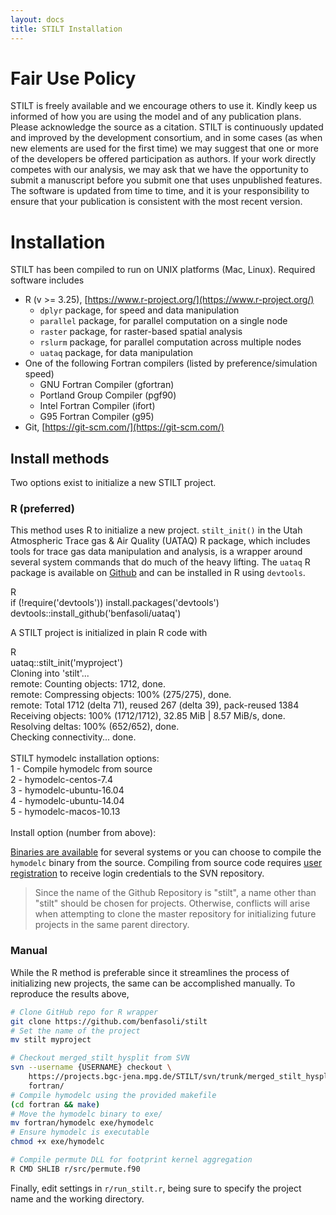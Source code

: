 ```yaml
---
layout: docs
title: STILT Installation
---
```


# Fair Use Policy

STILT is freely available and we encourage others to use it. Kindly keep us informed of how you are using the model and of any publication plans. Please acknowledge the source as a citation. STILT is continuously updated and improved by the development consortium, and in some cases \(as when new elements are used for the first time\) we may suggest that one or more of the developers be offered participation as authors. If your work directly competes with our analysis, we may ask that we have the opportunity to submit a manuscript before you submit one that uses unpublished features. The software is updated from time to time, and it is your responsibility to ensure that your publication is consistent with the most recent version.

# Installation

STILT has been compiled to run on UNIX platforms \(Mac, Linux\). Required software includes

* R \(v &gt;= 3.25\), [https://www.r-project.org/](https://www.r-project.org/)
  * `dplyr` package, for speed and data manipulation
  * `parallel` package, for parallel computation on a single node
  * `raster` package, for raster-based spatial analysis
  * `rslurm` package, for parallel computation across multiple nodes
  * `uataq` package, for data manipulation
* One of the following Fortran compilers (listed by preference/simulation speed)
  * GNU Fortran Compiler \(gfortran\)
  * Portland Group Compiler \(pgf90\)
  * Intel Fortran Compiler \(ifort\)
  * G95 Fortran Compiler \(g95\)
* Git, [https://git-scm.com/](https://git-scm.com/)

## Install methods

Two options exist to initialize a new STILT project.

### R \(preferred\)

This method uses R to initialize a new project. `stilt_init()` in the Utah Atmospheric Trace gas & Air Quality \(UATAQ\) R package, which includes tools for trace gas data manipulation and analysis, is a wrapper around several system commands that do much of the heavy lifting. The `uataq` R package is available on [Github](https://github.com/benfasoli/uataq/) and can be installed in R using `devtools`.

<div class="terminal">
  <div class="terminal-osx-button"></div>
  <div class="terminal-osx-button"></div>
  <div class="terminal-osx-button"></div>
  <div class="terminal-lang">R</div>
  <div class="terminal-command">
    if (!require('devtools')) install.packages('devtools')
  </div>
  <div class="terminal-command">
    devtools::install_github('benfasoli/uataq')
  </div>
</div>


A STILT project is initialized in plain R code with

<div class="terminal">
  <div class="terminal-osx-button"></div>
  <div class="terminal-osx-button"></div>
  <div class="terminal-osx-button"></div>
  <div class="terminal-lang">R</div>
  <div class="terminal-command">
    uataq::stilt_init('myproject')
  </div>
  <div class="terminal-return">
    Cloning into 'stilt'...<br>
    remote: Counting objects: 1712, done.<br>
    remote: Compressing objects: 100% (275/275), done.<br>
    remote: Total 1712 (delta 71), reused 267 (delta 39), pack-reused 1384<br>
    Receiving objects: 100% (1712/1712), 32.85 MiB | 8.57 MiB/s, done.<br>
    Resolving deltas: 100% (652/652), done.<br>
    Checking connectivity... done.<br>
    <br>
    STILT hymodelc installation options:<br>
    1 - Compile hymodelc from source<br>
    2 - hymodelc-centos-7.4<br>
    3 - hymodelc-ubuntu-16.04<br>
    4 - hymodelc-ubuntu-14.04<br>
    5 - hymodelc-macos-10.13<br>
    <br>
    Install option (number from above):
  </div>
</div>

[Binaries are available](https://github.com/uataq/stilt/releases) for several systems or you can choose to compile the `hymodelc` binary from the source. Compiling from source code requires [user registration](https://mail.bgc-jena.mpg.de/mailman/listinfo/stilt_user) to receive login credentials to the SVN repository.

> Since the name of the Github Repository is "stilt", a name other than "stilt" should be chosen for projects. Otherwise, conflicts will arise when attempting to clone the master repository for initializing future projects in the same parent directory.

### Manual

While the R method is preferable since it streamlines the process of initializing new projects, the same can be accomplished manually. To reproduce the results above,

```bash
# Clone GitHub repo for R wrapper
git clone https://github.com/benfasoli/stilt
# Set the name of the project
mv stilt myproject

# Checkout merged_stilt_hysplit from SVN
svn --username {USERNAME} checkout \
    https://projects.bgc-jena.mpg.de/STILT/svn/trunk/merged_stilt_hysplit/ \
    fortran/
# Compile hymodelc using the provided makefile
(cd fortran && make)
# Move the hymodelc binary to exe/
mv fortran/hymodelc exe/hymodelc
# Ensure hymodelc is executable
chmod +x exe/hymodelc

# Compile permute DLL for footprint kernel aggregation
R CMD SHLIB r/src/permute.f90
```

Finally, edit settings in `r/run_stilt.r`, being sure to specify the project name and the working directory.
